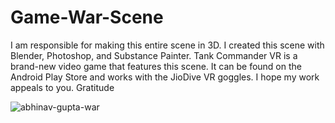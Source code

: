 # Game-War-Scene

I am responsible for making this entire scene in 3D. I created this scene with Blender, Photoshop, and Substance Painter. Tank Commander VR is a brand-new video game that features this scene. It can be found on the Android Play Store and works with the JioDive VR goggles. I hope my work appeals to you. Gratitude

![abhinav-gupta-war](https://github.com/abhistorm/Game-War-Scene/assets/74293846/41690f90-ef04-437a-99a2-08677f4eba58)

